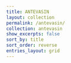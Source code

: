 ```yaml
---
title: ANTEVASIN
layout: collection
permalink: /antevasin/
collection: antevasin
show_excerpts: false
sort_by: title
sort_order: reverse
entries_layout: grid
---
```

